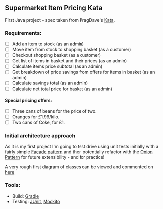 ## Supermarket Item Pricing Kata

First Java project - spec taken from PragDave's [Kata](http://codekata.com/kata/kata01-supermarket-pricing/).

### Requirements:
- [ ] Add an item to stock (as an admin)
- [ ] Move item from stock to shopping basket (as a customer)
- [ ] Checkout shopping basket (as a customer)
- [ ] Get list of items in basket and their prices (as an admin)
- [ ] Calculate items price subtotal (as an admin)
- [ ] Get breakdown of price savings from offers for items in basket (as an admin)
- [ ] Calculate savings total (as an admin)
- [ ] Calculate net total price for basket (as an admin)

#### Special pricing offers:
- [ ] Three cans of beans for the price of two.
- [ ] Oranges for £1.99/kilo.
- [ ] Two cans of Coke, for £1.

### Initial architecture approach
As it is my first project I'm going to test drive using unit tests initially with a fairly simple [Facade pattern](https://en.wikipedia.org/wiki/Facade_pattern) and then potentially refactor with the [Onion Pattern](http://jeffreypalermo.com/blog/the-onion-architecture-part-1/) for future extensibility - and for practice!   

A very rough first diagram of classes can be viewed and commented on [here](https://drive.google.com/file/d/0B0xb9lq0JFMDTnY3bUM4Zm8xdnc/view?usp=sharing)

### Tools:
- Build: [Gradle](https://gradle.org/)
- Testing: [JUnit](http://junit.org/junit4/), [Mockito](http://junit.org/junit4/)
